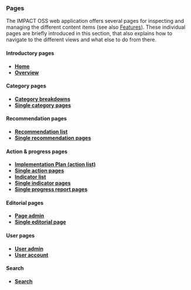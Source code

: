 ### Pages

The IMPACT OSS web application offers several pages for inspecting and managing the different content items (see also [Features](/features.md)). These individual pages are briefly introduced in this section, that also explains how to navigate to the different views and what else to do from there.

#### Introductory pages

* **[Home](/info/component-home.md)**
* **[Overview](/info/component-overview.md)**

#### Category pages

* **[Category breakdowns](info/component-taxonomy.md)**
* **[Single category pages](info/component-category.md)**

#### Recommendation pages

* **[Recommendation list](info/component-recommendation-list.md)**
* **[Single recommendation pages](info/component-recommendation.md)**

#### Action & progress pages

* **[Implementation Plan (action list)](info/component-action-list.md)**
* **[Single action pages](info/component-action.md)**
* **[Indicator list](info/component-indicator-list.md)**
* **[Single indicator pages](info/component-indicator.md)**
* **[Single progress report pages](info/component-report.md)**

#### Editorial pages

* **[Page admin](info/component-page-list.md)**
* **[Single editorial page](info/component-page.md)**

#### User pages

* **[User admin](info/component-user-list.md)**
* **[User account](info/component-user.md)**

#### Search

* **[Search](component-search.md)**
